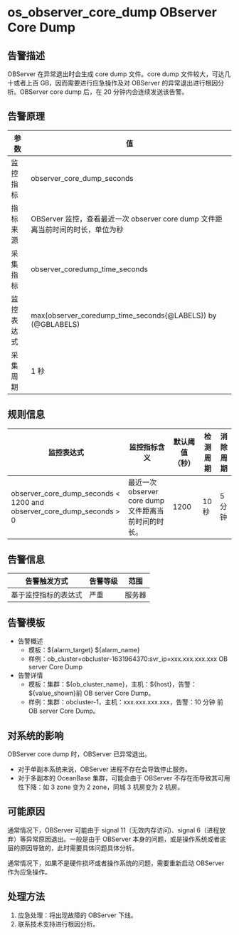 # os_observer_core_dump OBserver Core Dump

## 告警描述

OBServer 在异常退出时会生成 core dump 文件。core dump 文件较大，可达几十或者上百 GB，因而需要进行应急操作及对 OBServer 的异常退出进行根因分析。OBServer core dump 后，在 20 分钟内会连续发送该告警。

## 告警原理

| 参数 | 值 |
| --- | --- |
| 监控指标 | observer_core_dump_seconds |
| 指标来源 | OBServer 监控，查看最近一次 observer core dump 文件距离当前时间的时长，单位为秒 |
| 采集指标 | observer_coredump_time_seconds |
| 监控表达式 | max(observer_coredump_time_seconds{@LABELS}) by (@GBLABELS) |
| 采集周期 | 1 秒 |

## 规则信息

| 监控表达式 | 监控指标含义 | 默认阈值（秒） | 检测周期 | 消除周期 |
| --- | --- | --- | --- | --- |
| observer_core_dump_seconds < 1200 and observer_core_dump_seconds > 0 | 最近一次 observer core dump 文件距离当前时间的时长。 | 1200 | 10 秒 | 5 分钟 |

## 告警信息

| 告警触发方式 | 告警等级 | 范围 |
| --- | --- | --- |
| 基于监控指标的表达式 | 严重 | 服务器 |

## 告警模板

* 告警概述
  * 模板：\${alarm_target} ${alarm_name}
  * 样例：ob_cluster=obcluster-1631964370:svr_ip=xxx.xxx.xxx.xxx OB server Core Dump
* 告警详情
  * 模板：集群：\${ob_cluster_name}，主机：\${host}，告警：\${value_shown}前 OB server Core Dump。
  * 样例：集群：obcluster-1，主机：xxx.xxx.xxx.xxx，告警：10 分钟 前 OB server Core Dump。

## 对系统的影响

OBServer core dump 时，OBServer 已异常退出。

* 对于单副本系统来说，OBServer 进程不存在会导致停止服务。
* 对于多副本的 OceanBase 集群，可能会由于 OBServer 不存在而导致其可用性下降：如 3 zone 变为 2 zone，同城 3 机房变为 2 机房。

## 可能原因

通常情况下，OBServer 可能由于 signal 11（无效内存访问)、signal 6（进程放弃）等异常原因退出。一般是由于 OBServer 本身的问题，或是操作系统或者底层的原因导致的，此时需要具体问题具体分析。

通常情况下，如果不是硬件损坏或者操作系统的问题，需要重新启动 OBServer 作为应急操作。

## 处理方法

1. 应急处理：将出现故障的 OBServer 下线。
2. 联系技术支持进行根因分析。
